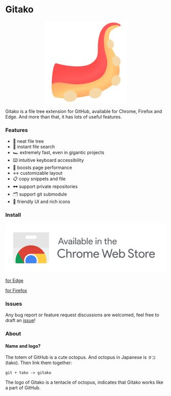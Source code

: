 # Gitako

<p align="center">
  <img width="256" src="src/assets/icons/Gitako.png" />
</p>

Gitako is a file tree extension for GitHub, available for Chrome, Firefox and Edge. And more than that, it has lots of useful features.

### Features

- 📂 neat file tree
- 🔎 instant file search
- 🏎 extremely fast, even in gigantic projects
- ⌨️ intuitive keyboard accessibility
- 🚀 boosts page performance
- ↔️ customizable layout
- 📋 copy snippets and file
- 🕶️ support private repositories
- 🗂 support git submodule
- 🎨 friendly UI and rich icons

### Install

[![Install for Chrome](./ChromeWebStoreBadge.svg)](https://chrome.google.com/webstore/detail/gitako-github-file-tree/giljefjcheohhamkjphiebfjnlphnokk)

[for Edge](https://microsoftedge.microsoft.com/addons/detail/alpoloddcggjhakjemghahlkofjekbca)

[for Firefox](https://addons.mozilla.org/en-US/firefox/addon/gitako-github-file-tree/)

### Issues

Any bug report or feature request discussions are welcomed, feel free to draft an [issue](https://github.com/EnixCoda/Gitako/issues/)!

### About

#### Name and logo?

The totem of GitHub is a cute octopus. And octopus in Japanese is `タコ`(tako).
Then link them together:

    git + tako -> gitako

The logo of Gitako is a tentacle of octopus, indicates that Gitako works like a part of GitHub.
